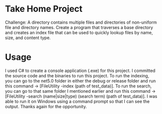 # Take Home Project

Challenge: A directory contains multiple files and directories of non-uniform file and directory names. Create a program that traverses a base directory and creates an index file that can be used to quickly lookup files by name, size, and content type.

# Usage

I used C# to create a console application (.exe) for this project. I committed the source code and the binaries to run this project. 
To run the indexing, you can go to the net5.0 folder in either the debug or release folder and run this command -> [FileUtility -index (path of test_data)].
To run the search, you can go to that same folder I mentioned earlier and run this command -> [FileUtility -search (name|size|type) (search term) (path of test_data)].
I was able to run it on Windows using a command prompt so that I can see the output. 
Thanks again for the opportunity.